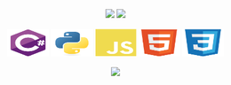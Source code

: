 <div align="center">
  <img height="130em" src="https://github-readme-stats.vercel.app/api?username=huttysa&show_icons=true&theme=dark&include_all_commits=true&count_private=true"/>
  <img height="130em" src="https://github-readme-stats.vercel.app/api/top-langs/?username=huttysa&layout=compact&langs_count=7&theme=dark"/>
</div>
<div align="center" style="display: inline_block"><br>
  <img align="center" alt="Huttysam-Csharp" height="50" width="75" src="https://raw.githubusercontent.com/devicons/devicon/master/icons/csharp/csharp-original.svg">
  <img align="center" alt="Huttysam-Python" height="50" width="75" src="https://raw.githubusercontent.com/devicons/devicon/master/icons/python/python-original.svg">
  <img align="center" alt="Huttysam-Js" height="50" width="75" src="https://raw.githubusercontent.com/devicons/devicon/master/icons/javascript/javascript-plain.svg">  
  <img align="center" alt="Huttysam-HTML" height="50" width="75" src="https://raw.githubusercontent.com/devicons/devicon/master/icons/html5/html5-original.svg">
  <img align="center" alt="Huttysam-CSS" height="50" width="75" src="https://raw.githubusercontent.com/devicons/devicon/master/icons/css3/css3-original.svg">  
</div>
  
<div align="center" style="display: inline_block"><br>
  <img align="center" src="https://super.abril.com.br/wp-content/uploads/2016/09/super_imggato_digitando_0.gif" width="720">
  </div>
